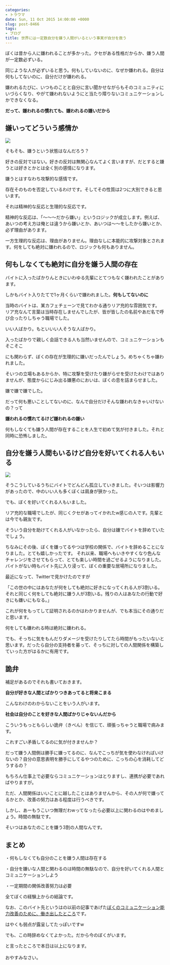 ```yaml
---
categories:
- トラウマ
date: Sun, 11 Oct 2015 14:00:00 +0000
slug: post-8466
tags:
- ブログ
title: 世界には一定数自分を嫌う人間がいるという事実が自分を救う
---
```


ぼくは昔から人に嫌われることが多かった。クセがある性格だからか、嫌う人間が一定数必ずいる。

同じような人が必ずいると思う。何もしていないのに、なぜか嫌われる。自分は何もしてないのに、自分だけが嫌われる。

嫌われるたびに、いつものことと自分に言い聞かせながらもそのコミュニティにいづらくなり、やがて嫌われないようにと当たり障りないコミュニケーションしかできなくなる。

<strong>だって、嫌われるの慣れても、嫌われるの嫌いだから</strong><!--more--><h2>嫌いってどういう感情か</h2>

![](images/I26NJ_kanaamitodaremoinaicyusyajyou.jpg)

そもそも、嫌うという状態はなんだろう？

好きの反対ではない。好きの反対は無関心なんてよく言いますが、だとすると嫌うとは好きとかとは全く別の感情になります。

嫌うとはすなわち攻撃的な感情です。

存在そのものを否定しているわけです。そしてその性質は2つに大別できると思います。

それは精神的な反応と生理的な反応です。

精神的な反応は、「〜〜〜だから嫌い」というロジックが成立します。例えば、あいつの考え方は俺とは違うから嫌いとか、あいつは〜〜をしたから嫌いとか、必ず理由があります。

一方生理的な反応は、理由がありません。理由なしに本能的に攻撃対象とされます。何をしても絶対に嫌われるので、ロジックも何もありません。


<h2>何もしなくても絶対に自分を嫌う人間の存在</h2>

バイトに入ったばかりんときにいわゆる先輩にとてつもなく嫌われたことがあります。

しかもバイト入りたてで1ヶ月くらいで嫌われました。<strong>何もしてないのに</strong>

当時のバイトは、某カフェチェーンで見てわかる通りリア充的な雰囲気です。
リア充なんて言葉は当時存在しませんでしたが、皆が皆したの名前やあだ名で呼び合ったりしちゃう職場でした。

いい人ばかり。もといいい人そうな人ばかり。

入ったばかりで親しく会話できる人も当然いませんので、コミュニケーションもそこそこ

にも関わらず、ぼくの存在が生理的に嫌いだったんでしょう。めちゃくちゃ嫌われました。

そいつの立場もあるからか、特に攻撃を受けたり嫌がらせを受けたわけではありませんが、態度からにじみ出る嫌悪のにおいは、ぼくの息を詰まらせました。

嫌で嫌で嫌でした。

だって何も悪いことしてないのに、なんで自分だけそんな嫌われなきゃいけないの？って


<strong>嫌われるの慣れてるけど嫌われるの嫌い</strong>


何もしなくても嫌う人間が存在することを人生で初めて気が付きました。それと同時に恐怖しました。



<h2>自分を嫌う人間もいるけど自分を好いてくれる人もいる</h2>

![](images/ISUN85_birrutonosukima.jpg)


そうこうしているうちにバイトでどんどん孤立していきました。そいつは影響力があったので、中のいい人も多くぼくは肩身が狭かった。

でも、ぼくを好いてくれる人もいました。

リア充的な職場でしたが、同じくクセがあってイかれたw感じの人です。先輩とは今でも親友です。


そういう自分を助けてくれる人がいなかったら、自分は嫌でバイトを辞めていたでしょう。



ちなみにその後、ぼくを嫌ってるやつは学校の関係で、バイトを辞めることになりました。とても嬉しかったです。
それ以来、職場へもいきやすくなり色んなチャレンジをさせてもらって、とても楽しい時間を過ごせるようになりました。バイトがない時もバイト先に入り浸って、ぼくの重要な居場所になりました。


最近になって、Twitterで見かけたのですが

「この世の中にはあなたが何をしても絶対に好きになってくれる人が3割いる。それと同じく何をしても絶対に嫌う人が3割いる。残りの人はあなたの行動で好きにも嫌いにもなる。」


これが何をもってして証明されるのかはわかりませんが、でも本当にその通りだと思います。


何をしても嫌われる時は絶対に嫌われる。

でも、そっちに気をもんだりダメージを受けたりしてたら時間がもったいないと思います。だったら自分の支持者を募って、そっちに対しての人間関係を構築していった方がはるかに有用です。


<h2>詭弁</h2>

補足があるのでそれも書いておきます。


<strong>自分が好きな人間とばかりつきあってると将来こまる</strong>


こんなわけのわからないことをいう人がいます。


<strong>社会は自分のことを好きな人間ばかりじゃないんだから</strong>


こういうもっともらしい詭弁（きべん）を信じて、頑張っちゃうと職場で病みます。

これすごい矛盾してるのに気が付きませんか？

だって嫌う人間側は勝手に嫌ってるのに、なんでこっちが気を使わなければいけないの？自分の意思表明を勝手にしてるやつのために、こっちの心を消耗してどうするの？


もちろん仕事上で必要ならコミュニケーションはとりますし、連携が必要であればやりますが。


ただ、人間関係はいいことに越したことはありませんから、その人が何で嫌ってるかとか、改善の努力はある程度は行うべきです。

しかし、あーもうこいつ無理だわwってなったら必要以上に関わるのはやめましょう。時間の無駄です。

そいつはあなたのことを嫌う3割の人間なんです。



<h2>まとめ</h2>

・何もしなくても自分のことを嫌う人間は存在する

・自分を嫌いな人間と関わるのは時間の無駄なので、自分を好いてくれる人間とコミュニケーションしよう

・一定期間の関係改善努力は必要



全てぼくの経験上からの結論です。

なお、このバイト先というはの以前の記事であげた<a href="https://www.warawareotoko.com/2015/10/10/post-8450/">ぼくのコミュニケーション能力改善のために、働き出したところ</a>です。

はやくも弱点が露呈してたっぽいですw

でも、この時辞めなくてよかった。だから今のぼくがいます。


と言ったところで本日は以上になります。<br><br>おやすみなさい。